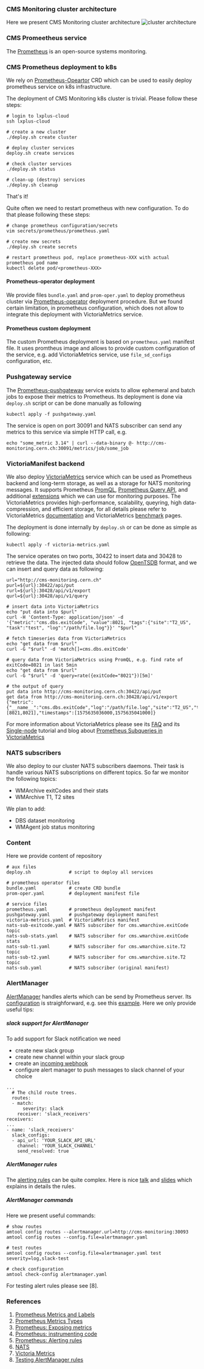 ### CMS Monitoring cluster architecture
Here we present CMS Monitoring cluster architecture
![cluster architecture](images/CMSMonitoringArchitecture.png)

### CMS Promeetheus service
The [Prometheus](https://prometheus.io/) is  an open-source systems monitoring.

### CMS Prometheus deployment to k8s
We rely on [Prometheus-Opeartor](https://github.com/coreos/prometheus-operator)
CRD which can be used to easily deploy prometheus service on k8s
infrastructure.

The deployment of CMS Monitoring k8s cluster is trivial. Please follow
these steps:
```
# login to lxplus-cloud
ssh lxplus-cloud

# create a new cluster
./deploy.sh create cluster

# deploy cluster services
deploy.sh create services

# check cluster services
./deploy.sh status

# clean-up (destroy) services
./deploy.sh cleanup
```

That's it!

Quite often we need to restart prometheus with new configuration. To do that
please following these steps:
```
# change prometheus configuration/secrets
vim secrets/prometheus/prometheus.yaml

# create new secrets
./deploy.sh create secrets

# restart prometheus pod, replace prometheus-XXX with actual prometheus pod name
kubectl delete pod/<prometheus-XXX>
```


#### Prometheus-operator deployment
We provide files `bundle.yaml` and `prom-oper.yaml` to deploy
prometheus cluster via
[Prometheus-operator](https://github.com/coreos/prometheus-operator)
deployment procedure. But we found certain limitation, in prometheus
configuration, which does not allow to integrate this
deployment with VictoriaMetrics service.

#### Prometheus custom deployment
The custom Prometheus deployment is based on `prometheus.yaml` manifest
file. It uses promtheus image and allows to provide custom configuration
of the service, e.g. add VictoriaMetrics service, use `file_sd_configs`
configuration, etc.

### Pushgateway service
The [Prometheus-pushgateway](https://github.com/prometheus/pushgateway)
service exists to allow ephemeral and batch jobs to expose their metrics to
Prometheus. Its deployment is done via `deploy.sh` script or can be
done manually as following
```
kubectl apply -f pushgateway.yaml
```
The service is open on port 30091 and
NATS subscriber can send any metrics to this service via simple
HTTP call, e.g.
```
echo "some_metric 3.14" | curl --data-binary @- http://cms-monitoring.cern.ch:30091/metrics/job/some_job
```

### VictoriaManifest backend
We also deploy [VictoriaMetrics](https://victoriametrics.com/) service
which can be used as Prometheus backend and long-term storage, as well
as a storage for NATS monitoring messages. It supports Prometheus
[PromQL](https://prometheus.io/docs/prometheus/latest/querying/basics/),
[Prometheus Query API](https://prometheus.io/docs/prometheus/latest/querying/api/),
and additional
[extensions](https://github.com/VictoriaMetrics/VictoriaMetrics/wiki/ExtendedPromQL)
which we can use for monitoring purposes. The VictoriaMetrics
provides high-performance, scalability, queyring, high data-compression,
and efficient storage, for all details please refer
to VictoriaMetrics [documentation](https://victoriametrics.github.io/#pure-go-build-cgo_enabled0)
and VictoriaMetrics
[benchmark](https://medium.com/@valyala/high-cardinality-tsdb-benchmarks-victoriametrics-vs-timescaledb-vs-influxdb-13e6ee64dd6b)
pages.

The deployment is done internally by `deploy.sh` or can be done
as simple as following:
```
kubectl apply -f victoria-metrics.yaml
```
The service operates on two ports, 30422 to insert data and
30428 to retrieve the data. The injected data should follow
[OpenTSDB](http://opentsdb.net/docs/build/html/user_guide/writing/index.html)
format, and we can insert and query data as following:
```
url="http://cms-monitoring.cern.ch"
purl=${url}:30422/api/put
rurl=${url}:30428/api/v1/export
qurl=${url}:30428/api/v1/query

# insert data into VictoriaMetrics
echo "put data into $purl"
curl -H 'Content-Type: application/json' -d '{"metric":"cms.dbs.exitCode", "value":8021, "tags":{"site":"T2_US", "task":"test", "log":"/path/file.log"}}' "$purl"

# fetch timeseries data from VictoriaMetrics
echo "get data from $rurl"
curl -G "$rurl" -d 'match[]=cms.dbs.exitCode'

# query data from VictoriaMetrics using PromQL, e.g. find rate of exitCode=8021 in last 5min
echo "get data from $rurl"
curl -G "$rurl" -d 'query=rate({exitCode="8021"})[5m]'

# the output of query
put data into http://cms-monitoring.cern.ch:30422/api/put
get data from http://cms-monitoring.cern.ch:30428/api/v1/export
{"metric":{"__name__":"cms.dbs.exitCode","log":"/path/file.log","site":"T2_US","task":"test"},"values":[8021,8021],"timestamps":[1575635036000,1575635041000]}
```
For more information about VictoriaMetrics please see
its [FAQ](https://github.com/VictoriaMetrics/VictoriaMetrics/blob/master/docs/FAQ.md)
and its
[Single-node](https://github.com/VictoriaMetrics/VictoriaMetrics/blob/master/docs/Single-server-VictoriaMetrics.md#how-to-export-time-series)
tutorial and blog about
[Prometheus Subqueries in
VictoriaMetrics](https://medium.com/@valyala/prometheus-subqueries-in-victoriametrics-9b1492b720b3)

### NATS subscribers
We also deploy to our cluster NATS subscribers daemons.
Their task is handle various NATS subscriptions on different topics.
So far we monitor the following topics:
- WMArchive exitCodes and their stats
- WMArchive T1, T2 sites

We plan to add:
- DBS dataset monitoring
- WMAgent job status monitoring

### Content
Here we provide content of repository
```
# aux files
deploy.sh              # script to deploy all services

# prometheus operator files
bundle.yaml            # create CRD bundle
prom-oper.yaml         # deployment manifest file

# service files
prometheus.yaml        # prometheus deployment manifest
pushgateway.yaml       # pushgateway deployment manifest
victoria-metrics.yaml  # VictoriaMetrics manifest
nats-sub-exitcode.yaml # NATS subscriber for cms.wmarchive.exitCode topic
nats-sub-stats.yaml    # NATS subscriber for cms.wmarchive.exitCode stats
nats-sub-t1.yaml       # NATS subscriber for cms.wmarchive.site.T2 topic
nats-sub-t2.yaml       # NATS subscriber for cms.wmarchive.site.T2 topic
nats-sub.yaml          # NATS subscriber (original manifest)
```

### AlertManager
[AlertManager](https://prometheus.io/docs/alerting/alertmanager/) handles
alerts which can be send by Prometheus server. Its
[configuration](https://prometheus.io/docs/alerting/configuration/#email_config)
is straighforward, e.g. see this
[example](https://github.com/prometheus/alertmanager/blob/master/doc/examples/simple.yml).
Here we only provide useful tips:

##### slack support for AlertManager
To add support for Slack notification we need
- create new slack group
- create new channel within your slack group
- create an [incoming webhook](https://cmsmonitoringgroup.slack.com/apps/A0F7XDUAZ-incoming-webhooks?next_id=0)
- configure alert manager to push messages to slack channel of your choice
```
...
  # The child route trees.
  routes:
  - match:
      severity: slack
    receiver: 'slack_receivers'
receivers:
...
- name: 'slack_receivers'
  slack_configs:
  - api_url: 'YOUR_SLACK_API_URL'
    channel: 'YOUR_SLACK_CHANNEL'
    send_resolved: true
```

##### AlertManager rules
The [alerting rules](https://prometheus.io/docs/prometheus/latest/configuration/alerting_rules/)
can be quite complex. Here is nice
[talk](https://www.youtube.com/watch?v=RlOA5KgBkz8) and
[slides](https://promcon.io/2019-munich/slides/improved-alerting-with-prometheus-and-alertmanager.pdf)
which explains in details the rules.

##### AlertManager commands
Here we present useful commands:
```
# show routes
amtool config routes --alertmanager.url=http://cms-monitoring:30093
amtool config routes --config.file=alertmanager.yaml

# test routes
amtool config routes --config.file=alertmanager.yaml test severity=log,slack-test

# check configuration
amtool check-config alertmanager.yaml
```
For testing alert rules please see [8].

### References
1. [Prometheus Metrics and Labels](https://blog.pvincent.io/2017/12/prometheus-blog-series-part-1-metrics-and-labels/)
2. [Prometheus Metrics Types](https://blog.pvincent.io/2017/12/prometheus-blog-series-part-2-metric-types/)
3. [Prometheus: Exposing metrics](https://blog.pvincent.io/2017/12/prometheus-blog-series-part-3-exposing-and-collecting-metrics/)
4. [Prometheus: instrumenting code](https://blog.pvincent.io/2017/12/prometheus-blog-series-part-4-instrumenting-code-in-go-and-java/)
5. [Prometheus: Alerting rules](https://blog.pvincent.io/2017/12/prometheus-blog-series-part-5-alerting-rules/)
6. [NATS](https://docs.nats.io/)
7. [Victoria Metrics](https://victoriametrics.github.io/)
8. [Testing AlertManager rules](https://www.prometheus.io/docs/prometheus/latest/configuration/unit_testing_rules/)
